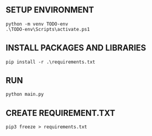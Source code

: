 ## SETUP ENVIRONMENT 
``` 
python -m venv TODO-env 
.\TODO-env\Scripts\activate.ps1 
``` 

## INSTALL PACKAGES AND LIBRARIES 
``` 
pip install -r .\requirements.txt
```

## RUN
```
python main.py
```

## CREATE REQUIREMENT.TXT
```
pip3 freeze > requirements.txt
```